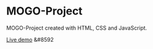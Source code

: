 # MOGO-Project
MOGO-Project created with HTML, CSS and JavaScript.

[Live demo](https://dmitrybavelko-98.github.io/MOGO-Project/) &#8592
